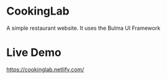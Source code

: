 # CookingLab
A simple restaurant website. It uses the Bulma UI Framework

# Live Demo
https://cookinglab.netlify.com/
